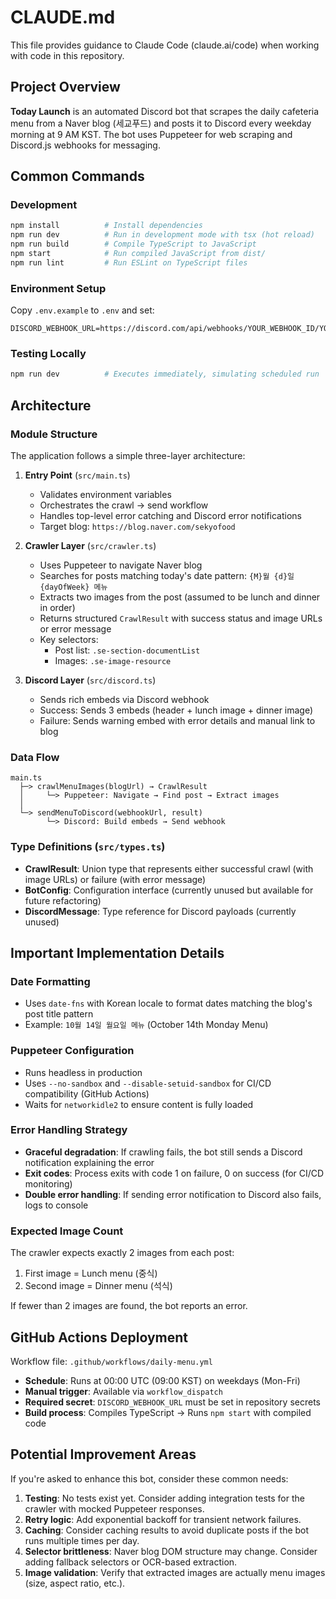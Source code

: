 # CLAUDE.md

This file provides guidance to Claude Code (claude.ai/code) when working with code in this repository.

## Project Overview

**Today Launch** is an automated Discord bot that scrapes the daily cafeteria menu from a Naver blog (세교푸드) and posts it to Discord every weekday morning at 9 AM KST. The bot uses Puppeteer for web scraping and Discord.js webhooks for messaging.

## Common Commands

### Development

```bash
npm install          # Install dependencies
npm run dev          # Run in development mode with tsx (hot reload)
npm run build        # Compile TypeScript to JavaScript
npm start            # Run compiled JavaScript from dist/
npm run lint         # Run ESLint on TypeScript files
```

### Environment Setup

Copy `.env.example` to `.env` and set:

```
DISCORD_WEBHOOK_URL=https://discord.com/api/webhooks/YOUR_WEBHOOK_ID/YOUR_WEBHOOK_TOKEN
```

### Testing Locally

```bash
npm run dev          # Executes immediately, simulating scheduled run
```

## Architecture

### Module Structure

The application follows a simple three-layer architecture:

1. **Entry Point** (`src/main.ts`)
   - Validates environment variables
   - Orchestrates the crawl → send workflow
   - Handles top-level error catching and Discord error notifications
   - Target blog: `https://blog.naver.com/sekyofood`

2. **Crawler Layer** (`src/crawler.ts`)
   - Uses Puppeteer to navigate Naver blog
   - Searches for posts matching today's date pattern: `{M}월 {d}일 {dayOfWeek} 메뉴`
   - Extracts two images from the post (assumed to be lunch and dinner in order)
   - Returns structured `CrawlResult` with success status and image URLs or error message
   - Key selectors:
     - Post list: `.se-section-documentList`
     - Images: `.se-image-resource`

3. **Discord Layer** (`src/discord.ts`)
   - Sends rich embeds via Discord webhook
   - Success: Sends 3 embeds (header + lunch image + dinner image)
   - Failure: Sends warning embed with error details and manual link to blog

### Data Flow

```
main.ts
  ├─> crawlMenuImages(blogUrl) → CrawlResult
  │     └─> Puppeteer: Navigate → Find post → Extract images
  │
  └─> sendMenuToDiscord(webhookUrl, result)
        └─> Discord: Build embeds → Send webhook
```

### Type Definitions (`src/types.ts`)

- **CrawlResult**: Union type that represents either successful crawl (with image URLs) or failure (with error message)
- **BotConfig**: Configuration interface (currently unused but available for future refactoring)
- **DiscordMessage**: Type reference for Discord payloads (currently unused)

## Important Implementation Details

### Date Formatting

- Uses `date-fns` with Korean locale to format dates matching the blog's post title pattern
- Example: `10월 14일 월요일 메뉴` (October 14th Monday Menu)

### Puppeteer Configuration

- Runs headless in production
- Uses `--no-sandbox` and `--disable-setuid-sandbox` for CI/CD compatibility (GitHub Actions)
- Waits for `networkidle2` to ensure content is fully loaded

### Error Handling Strategy

- **Graceful degradation**: If crawling fails, the bot still sends a Discord notification explaining the error
- **Exit codes**: Process exits with code 1 on failure, 0 on success (for CI/CD monitoring)
- **Double error handling**: If sending error notification to Discord also fails, logs to console

### Expected Image Count

The crawler expects exactly 2 images from each post:

1. First image = Lunch menu (중식)
2. Second image = Dinner menu (석식)

If fewer than 2 images are found, the bot reports an error.

## GitHub Actions Deployment

Workflow file: `.github/workflows/daily-menu.yml`

- **Schedule**: Runs at 00:00 UTC (09:00 KST) on weekdays (Mon-Fri)
- **Manual trigger**: Available via `workflow_dispatch`
- **Required secret**: `DISCORD_WEBHOOK_URL` must be set in repository secrets
- **Build process**: Compiles TypeScript → Runs `npm start` with compiled code

## Potential Improvement Areas

If you're asked to enhance this bot, consider these common needs:

1. **Testing**: No tests exist yet. Consider adding integration tests for the crawler with mocked Puppeteer responses.
2. **Retry logic**: Add exponential backoff for transient network failures.
3. **Caching**: Consider caching results to avoid duplicate posts if the bot runs multiple times per day.
4. **Selector brittleness**: Naver blog DOM structure may change. Consider adding fallback selectors or OCR-based extraction.
5. **Image validation**: Verify that extracted images are actually menu images (size, aspect ratio, etc.).

